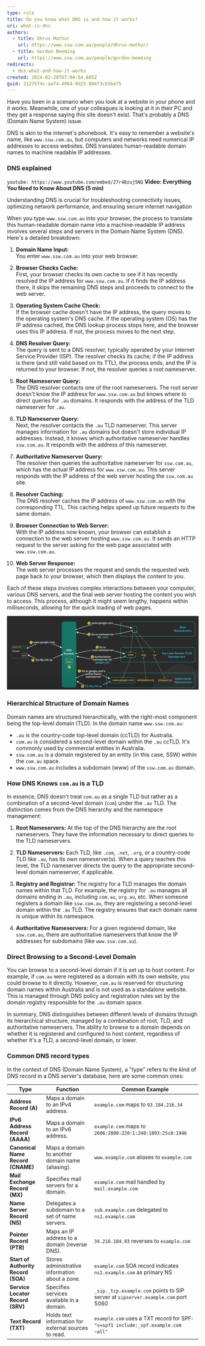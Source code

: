 ```yaml
---
type: rule
title: Do you know what DNS is and how it works?
uri: what-is-dns
authors:
  - title: Dhruv Mathur
    url: https://www.ssw.com.au/people/dhruv-mathur/
  - title: Gordon Beeming
    url: https://www.ssw.com.au/people/gordon-beeming
redirects:
  - dns-what-and-how-it-works
created: 2024-02-28T07:04:54.685Z
guid: 21275f4c-aaf4-4964-9d25-804f3cb56e75
---
```


Have you been in a scenario when you look at a website in your phone and it works. Meanwhile, one of your colleagues is looking at it in their PC and they get a response saying this site doesn't exist. That's probably a DNS (Domain Name System) issue.

DNS is akin to the internet's phonebook. It's easy to remember a website's name, like `www.ssw.com.au`, but computers and networks need numerical IP addresses to access websites. DNS translates human-readable domain names to machine readable IP addresses.

<!--endintro-->

### DNS explained

`youtube: https://www.youtube.com/embed/27r4Bzuj5NQ`
**Video: Everything You Need to Know About DNS (5 min)**

Understanding DNS is crucial for troubleshooting connectivity issues, optimizing network performance, and ensuring secure internet navigation

When you type `www.ssw.com.au` into your browser, the process to translate this human-readable domain name into a machine-readable IP address involves several steps and servers in the Domain Name System (DNS). Here's a detailed breakdown:

1. **Domain Name Input:**\
You enter `www.ssw.com.au` into your web browser.

1. **Browser Checks Cache:**\
First, your browser checks its own cache to see if it has recently resolved the IP address for `www.ssw.com.au`. If it finds the IP address there, it skips the remaining DNS steps and proceeds to connect to the web server.

1. **Operating System Cache Check:**\
If the browser cache doesn't have the IP address, the query moves to the operating system's DNS cache. If the operating system (OS) has the IP address cached, the DNS lookup process stops here, and the browser uses this IP address. If not, the process moves to the next step.

1. **DNS Resolver Query:**\
The query is sent to a DNS resolver, typically operated by your Internet Service Provider (ISP). The resolver checks its cache; if the IP address is there (and still valid based on its TTL), the process ends, and the IP is returned to your browser. If not, the resolver queries a root nameserver.

1. **Root Nameserver Query:**\
The DNS resolver contacts one of the root nameservers. The root server doesn't know the IP address for `www.ssw.com.au` but knows where to direct queries for `.au` domains. It responds with the address of the TLD nameserver for `.au`.

1. **TLD Nameserver Query:**\
Next, the resolver contacts the `.au` TLD nameserver. This server manages information for `.au` domains but doesn't store individual IP addresses. Instead, it knows which authoritative nameserver handles `ssw.com.au`. It responds with the address of this nameserver.

1. **Authoritative Nameserver Query:**\
The resolver then queries the authoritative nameserver for `ssw.com.au`, which has the actual IP address for `www.ssw.com.au`. This server responds with the IP address of the web server hosting the `ssw.com.au` site.

1. **Resolver Caching:**\
The DNS resolver caches the IP address of `www.ssw.com.au` with the corresponding TTL. This caching helps speed up future requests to the same domain.

1. **Browser Connection to Web Server:**\
With the IP address now known, your browser can establish a connection to the web server hosting `www.ssw.com.au`. It sends an HTTP request to the server asking for the web page associated with `www.ssw.com.au`.

1. **Web Server Response:**\
The web server processes the request and sends the requested web page back to your browser, which then displays the content to you.

Each of these steps involves complex interactions between your computer, various DNS servers, and the final web server hosting the content you wish to access. This process, although it might seem lengthy, happens within milliseconds, allowing for the quick loading of web pages.

![Figure: DNS - finding the correct authoritative nameserver.](DNS-how-it-works.png)

### Hierarchical Structure of Domain Names

Domain names are structured hierarchically, with the right-most component being the top-level domain (TLD). In the domain name `www.ssw.com.au`:

- `.au` is the country-code top-level domain (ccTLD) for Australia.
- `com.au` is considered a second-level domain within the `.au` ccTLD. It's commonly used by commercial entities in Australia.
- `ssw.com.au` is a domain registered by an entity (in this case, SSW) within the `com.au` space.
- `www.ssw.com.au` includes a subdomain (www) of the `ssw.com.au` domain.


### How DNS Knows `com.au` is a TLD

In essence, DNS doesn't treat `com.au` as a single TLD but rather as a combination of a second-level domain (`com`) under the `.au` TLD. The distinction comes from the DNS hierarchy and the namespace management:

1. **Root Nameservers:** At the top of the DNS hierarchy are the root nameservers. They have the information necessary to direct queries to the TLD nameservers.

1. **TLD Nameservers:** Each TLD, like `.com`, `.net`, `.org`, or a country-code TLD like `.au`, has its own nameserver(s). When a query reaches this level, the TLD nameserver directs the query to the appropriate second-level domain nameserver, if applicable.

1. **Registry and Registrar:** The registry for a TLD manages the domain names within that TLD. For example, the registry for `.au` manages all domains ending in `.au`, including `com.au`, `org.au`, etc. When someone registers a domain like `ssw.com.au`, they are registering a second-level domain within the `.au` TLD. The registry ensures that each domain name is unique within its namespace.

1. **Authoritative Nameservers:** For a given registered domain, like `ssw.com.au`, there are authoritative nameservers that know the IP addresses for subdomains (like `www.ssw.com.au`).

### Direct Browsing to a Second-Level Domain

You can browse to a second-level domain if it is set up to host content. For example, if `com.au` were registered as a domain with its own website, you could browse to it directly. However, `com.au` is reserved for structuring domain names within Australia and is not used as a standalone website. This is managed through DNS policy and registration rules set by the domain registry responsible for the `.au` domain space.

In summary, DNS distinguishes between different levels of domains through its hierarchical structure, managed by a combination of root, TLD, and authoritative nameservers. The ability to browse to a domain depends on whether it is registered and configured to host content, regardless of whether it's a TLD, a second-level domain, or lower.

### Common DNS record types

In the context of DNS (Domain Name System), a "type" refers to the kind of DNS record in a DNS server's database, here are some common ones:

| Type                                  | Function                                                   | Common Example                                   |
|---------------------------------------|------------------------------------------------------------|--------------------------------------------------|
| **Address Record (A)**                | Maps a domain to an IPv4 address.                          | `example.com` maps to `93.184.216.34`            |
| **IPv6 Address Record (AAAA)**        | Maps a domain to an IPv6 address.                          | `example.com` maps to `2606:2800:220:1:248:1893:25c8:1946` |
| **Canonical Name Record (CNAME)**     | Maps a domain to another domain name (aliasing).           | `www.example.com` aliases to `example.com`       |
| **Mail Exchange Record (MX)**         | Specifies mail servers for a domain.                       | `example.com` mail handled by `mail.example.com` |
| **Name Server Record (NS)**           | Delegates a subdomain to a set of name servers.            | `sub.example.com` delegated to `ns1.example.com` |
| **Pointer Record (PTR)**              | Maps an IP address to a domain (reverse DNS).              | `34.216.184.93` reverses to `example.com`        |
| **Start of Authority Record (SOA)**   | Stores administrative information about a zone.            | `example.com` SOA record indicates `ns1.example.com` as primary NS |
| **Service Locator Record (SRV)**      | Specifies services available in a domain.                  | `_sip._tcp.example.com` points to SIP server at `sipserver.example.com` port 5060 |
| **Text Record (TXT)**                 | Holds text information for external sources to read.       | `example.com` uses a TXT record for SPF: `"v=spf1 include:_spf.example.com ~all"` |
